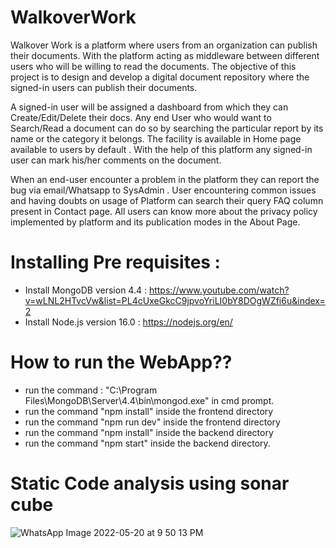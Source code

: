 # WalkoverWork
Walkover Work is a platform where users from an organization can publish their documents. With the platform acting as middleware between different users who will be willing to read the documents. The objective of this project is to design and develop a digital document repository where the signed-in users can publish their documents. 

A signed-in user will be assigned a dashboard from which they can Create/Edit/Delete their docs. Any end User who would want to Search/Read a document can do so by searching the particular report by its name or the category it belongs. The facility is available in Home page available to users by default . With the help of this platform any signed-in user can mark his/her comments on the document. 

When an end-user encounter a problem in the platform they can report the bug via email/Whatsapp to SysAdmin . User encountering common issues and having doubts on usage of Platform can search their query FAQ column present in Contact page. All users can know more about the privacy policy implemented by platform and its publication modes in the About Page.

# Installing Pre requisites :

- Install MongoDB version 4.4 : https://www.youtube.com/watch?v=wLNL2HTvcVw&list=PL4cUxeGkcC9jpvoYriLI0bY8DOgWZfi6u&index=2
- Install Node.js version 16.0 : https://nodejs.org/en/


# How to run the WebApp??
- run the command : "C:\Program Files\MongoDB\Server\4.4\bin\mongod.exe"  in cmd prompt.
- run the command "npm install" inside the frontend directory
- run the command "npm run dev" inside the frontend directory
- run the command "npm install" inside the backend directory
- run the command "npm start" inside the backend directory.


# Static Code analysis using sonar cube
![WhatsApp Image 2022-05-20 at 9 50 13 PM](https://user-images.githubusercontent.com/59683781/169571767-61624246-dca6-4de2-82c4-ad52c0cda2a7.jpeg)
